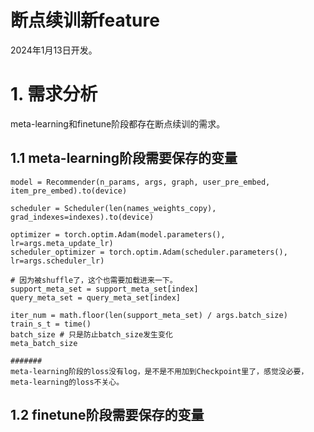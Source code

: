# 断点续训新feature

2024年1月13日开发。

# 1. 需求分析

meta-learning和finetune阶段都存在断点续训的需求。

## 1.1 meta-learning阶段需要保存的变量


    model = Recommender(n_params, args, graph, user_pre_embed, item_pre_embed).to(device)

    scheduler = Scheduler(len(names_weights_copy), grad_indexes=indexes).to(device)

    optimizer = torch.optim.Adam(model.parameters(), lr=args.meta_update_lr)
    scheduler_optimizer = torch.optim.Adam(scheduler.parameters(), lr=args.scheduler_lr)
    
    # 因为被shuffle了，这个也需要加载进来一下。
    support_meta_set = support_meta_set[index]
    query_meta_set = query_meta_set[index]

    iter_num = math.floor(len(support_meta_set) / args.batch_size)
    train_s_t = time()
    batch_size # 只是防止batch_size发生变化
    meta_batch_size 

    #######
    meta-learning阶段的loss没有log，是不是不用加到Checkpoint里了，感觉没必要，meta-learning的loss不关心。
    


## 1.2 finetune阶段需要保存的变量
